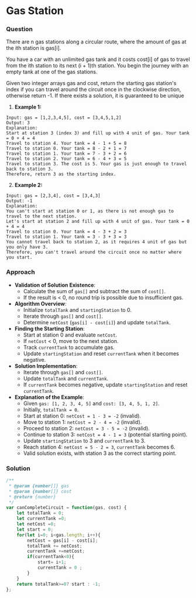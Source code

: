 # Gas Station
### Question

There are n gas stations along a circular route, where the amount of gas at the ith station is gas[i].

You have a car with an unlimited gas tank and it costs cost[i] of gas to travel from the ith station to its next (i + 1)th station. You begin the journey with an empty tank at one of the gas stations.

Given two integer arrays gas and cost, return the starting gas station's index if you can travel around the circuit once in the clockwise direction, otherwise return -1. If there exists a solution, it is guaranteed to be unique

 

1. **Example 1:**
```
Input: gas = [1,2,3,4,5], cost = [3,4,5,1,2]
Output: 3
Explanation:
Start at station 3 (index 3) and fill up with 4 unit of gas. Your tank = 0 + 4 = 4
Travel to station 4. Your tank = 4 - 1 + 5 = 8
Travel to station 0. Your tank = 8 - 2 + 1 = 7
Travel to station 1. Your tank = 7 - 3 + 2 = 6
Travel to station 2. Your tank = 6 - 4 + 3 = 5
Travel to station 3. The cost is 5. Your gas is just enough to travel back to station 3.
Therefore, return 3 as the starting index.
```
2. **Example 2:**

```
Input: gas = [2,3,4], cost = [3,4,3]
Output: -1
Explanation:
You can't start at station 0 or 1, as there is not enough gas to travel to the next station.
Let's start at station 2 and fill up with 4 unit of gas. Your tank = 0 + 4 = 4
Travel to station 0. Your tank = 4 - 3 + 2 = 3
Travel to station 1. Your tank = 3 - 3 + 3 = 3
You cannot travel back to station 2, as it requires 4 unit of gas but you only have 3.
Therefore, you can't travel around the circuit once no matter where you start.
```
### Approach
- **Validation of Solution Existence**:
  - Calculate the sum of `gas[]` and subtract the sum of `cost[]`.
  - If the result is < 0, no round trip is possible due to insufficient gas.
- **Algorithm Overview**:
  - Initialize `totalTank` and `startingStation` to 0.
  - Iterate through `gas[]` and `cost[]`.
  - Determine `netCost` (`gas[i] - cost[i]`) and update `totalTank`.
- **Finding the Starting Station**:
  - Start at station 0 and evaluate `netCost`.
  - If `netCost` < 0, move to the next station.
  - Track `currentTank` to accumulate gas.
  - Update `startingStation` and reset `currentTank` when it becomes negative.
- **Solution Implementation**:
  - Iterate through `gas[]` and `cost[]`.
  - Update `totalTank` and `currentTank`.
  - If `currentTank` becomes negative, update `startingStation` and reset `currentTank`.
- **Explanation of the Example**:
  - Given `gas: [1, 2, 3, 4, 5]` and `cost: [3, 4, 5, 1, 2]`.
  - Initially, `totalTank = 0`.
  - Start at station 0: `netCost = 1 - 3 = -2` (invalid).
  - Move to station 1: `netCost = 2 - 4 = -2` (invalid).
  - Proceed to station 2: `netCost = 3 - 5 = -2` (invalid).
  - Continue to station 3: `netCost = 4 - 1 = 3` (potential starting point).
  - Update `startingStation` to 3 and `currentTank` to 3.
  - Reach station 4: `netCost = 5 - 2 = 3`, `currentTank` becomes 6.
  - Valid solution exists, with station 3 as the correct starting point.

### Solution 

```js
/**
 * @param {number[]} gas
 * @param {number[]} cost
 * @return {number}
 */
var canCompleteCircuit = function(gas, cost) {
    let totalTank = 0;
    let currentTank =0;
    let netCost =0;
    let start = 0;
    for(let i=0; i<gas.length; i++){
        netCost = gas[i] - cost[i];
        totalTank += netCost;
        currentTank +=netCost;
        if(currentTank<0){
            start= i+1;
            currentTank = 0 ;
        }
    }
    return totalTank>=0? start : -1;
};
```
